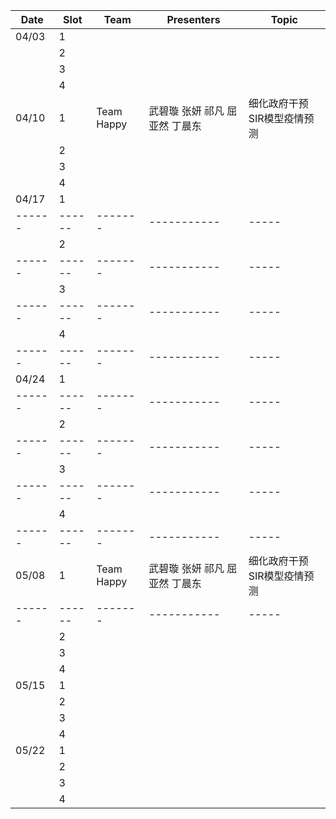 Date      | Slot       | Team      | Presenters       | Topic
------ | ------ | ------- | ----------- | -----
04/03     |  1          |    |              | 
         |  2          |                |                          | 
          |  3          |                |                          | 
			 |  4          |                |                          |  
04/10    |  1      |   Team Happy    |       武碧璇 张妍 祁凡 屈亚然 丁晨东  | 细化政府干预SIR模型疫情预测
             |  2          |                |                          |  
			 |  3          |                |                          | 
			 |  4          |                |                          | 
04/17   |  1          |                |                          |  
------ | ------ | ------- | ----------- | -----
             |  2          |                |                          | 
------ | ------ | ------- | ----------- | -----
			 |  3          |                |                          | 
------ | ------ | ------- | ----------- | -----
			 |  4          |                |                          | 
------ | ------ | ------- | ----------- | -----
04/24   |  1          |                |                          |  
------ | ------ | ------- | ----------- | -----
             |  2          |                |                          | 
------ | ------ | ------- | ----------- | -----
			 |  3          |                |                          | 
------ | ------ | ------- | ----------- | -----
			 |  4          |                |                          | 
------ | ------ | ------- | ----------- | -----
05/08   |  1          |   Team Happy       |     武碧璇 张妍 祁凡 屈亚然 丁晨东  | 细化政府干预SIR模型疫情预测
------ | ------ | ------- | ----------- | -----
             |  2          |                |                          | 
			 |  3          |                |                          | 
			 |  4          |                |                          | 
05/15   |  1          |               |                         | 
             |  2          |               |                         |
			 |  3          |               |                         |
			 |  4          |               |                         |
05/22   |  1          |               |                         | 
             |  2          |               |                         |
			 |  3          |               |                         |
			 |  4          |               |                         |

